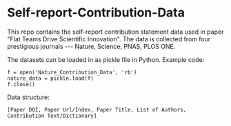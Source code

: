 # Self-report-Contribution-Data

This repo contains the self-report contribution statement data used in paper "Flat Teams Drive Scientific Innovation". The data is collected from four prestigious journals --- Nature, Science, PNAS, PLOS ONE. 

The datasets can be loaded in as pickle file in Python. Example code:
```
f = open('Nature_Contribution_Data', 'rb')
nature_data = pickle.load(f)
f.close()
```

Data structure:
```
[Paper DOI, Paper Url/Index, Paper Title, List of Authors, Contribution Text/Dictionary]
```
